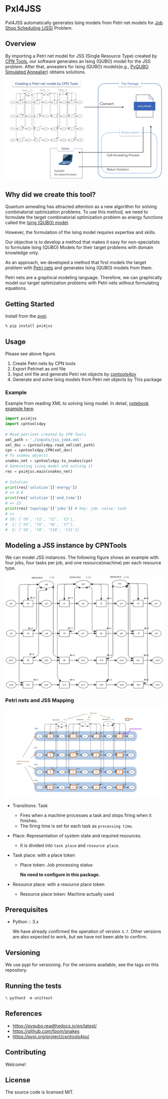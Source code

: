 # PxI4JSS

PxI4JSS automatically generates Ising models from Petri net models for [Job Shop Scheduling (JSS)](https://en.wikipedia.org/wiki/Job-shop_scheduling) Problem.

## Overview

By importing a Petri net model for JSS (Single Resource Type) created by [CPN Tools](https://cpntools.org/), our software generates an Ising (QUBO) model for the JSS problem.
After that, annealers for Ising (QUBO) models(e.g., [PyQUBO Simulated Annealier](https://pyqubo.readthedocs.io/en/latest/)) obtains solutions.

![job4_exp](/images/job4_exp.jpg)

## Why did we create this tool?

Quantum annealing has attracted attention as a new algorithm for solving combinatorial optimization problems. To use this method, we need to formulate the target combinatorial optimization problem as energy functions called the [Ising (QUBO) model](https://en.wikipedia.org/wiki/Ising_model).

However, the formulation of the Ising model requires expertise and skills.

Our objective is to develop a method that makes it easy for non-specialists to formulate Ising (QUBO) Models for their target problems with domain knowledge only.

As an approach, we developed a method that first models the target problem with [Petri nets](https://en.wikipedia.org/wiki/Petri_net) and generates Ising (QUBO) models from them.

Petri nets are a graphical modeling language. Therefore, we can graphically model our target optimization problems with Petri nets without formulating equations.

## Getting Started

Install from the [pypi](https://pypi.org/project/pxi4jss/).

```zsh
% pip install pxi4jss
```

## Usage

Please see above figure.

1. Create Petri nets by CPN tools
2. Export Petrinet as xml file
3. Input xml file and generate Petri net objects by [cpntools4py](https://pypi.org/project/cpntools4py/)
4. Generate and solve Ising models from Petri net objects by This package

### Example

Example from reading XML to solving Ising model. In detail, [notebook example here](https://github.com/kanekou/PxI4JSS/blob/main/example/example.ipynb).

```python
import pxi4jss
import cpntools4py

# Read petrinet created by CPN Tools
xml_path = './inputs/jss_job4.xml'
xml_doc = cpntools4py.read_xml(xml_path)
cpn = cpntools4py.CPN(xml_doc)
# To snakes objects
snakes_net = cpntools4py.to_snakes(cpn)
# Generating ising model and solving it
res = pxi4jss.main(snakes_net)

# Solution
print(res['solution']['energy'])
# => 0.0
print(res['solution']['end_time'])
# => 23
print(res['topology']['jobs']) # key: job, value: task
# =>
# {0: ['t0', 't1', 't2', 't3'],
#  1: ['t4', 't5', 't6', 't7'],
#  2: ['t8', 't9', 't10', 't11']}
```

## Modeling a JSS instance by CPNTools

We can model JSS instances.
The following figure shows an example with four jobs, four tasks per job, and one resource(machine) per each resource type.

![jss_job4](/images/jss_job4.jpg)

### Petri nets and JSS Mapping

![jss_job4_colored](/images/jss_job4_colored.jpg)

- Transitions: Task

  - Fires when a machine processes a task and stops firing when it finishes.
  - The firing time is set for each task as `processing time`.

- Place: Representation of system state and required resources.

  - It is divided into `task place` and `resource place`.

- Task place: with a place token

  - Place token: Job processing status

    **No need to configure in this package.**

- Resource place: with a resource place token

  - Resource place token: Machine actually used

## Prerequisites

- Python :: 3.x

  We have already confirmed the operation of version `3.7`.
  Other versions are also expected to work, but we have not been able to confirm.

## Versioning

We use pypi for versioning. For the versions available, see the tags on this repository.

## Running the tests

```python
% python3 -m unittest
```

## References

- https://pyqubo.readthedocs.io/en/latest/
- https://github.com/fpom/snakes
- https://pypi.org/project/cpntools4py/

## Contributing

Welcome!

## License

The source code is licensed MIT.
